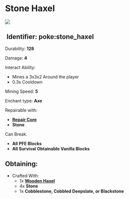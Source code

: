 # Stone Haxel

![](https://github.com/ItsMePok/PFE/assets/136857747/3d5782a6-d082-442e-b153-d4d8155d7420)

## <img src="https://minecraft.wiki/images/Name_Tag_JE2_BE2.png?cbdc1" alt="" data-size="line"> Identifier: **poke:stone\_haxel**

Durability: **128**

Damage: **4**

Interact Ability:

* Mines a 3x3x2 Around the player
* 0.3s Cooldown

Mining Speed: **5**

Enchant type: **Axe**

Repairable with:

* [**Repair Core**](https://pfewiki.gitbook.io/home/items/cores/repair-core)
* **Stone**

Can Break:

* **All PFE Blocks**
* **All Survival Obtainable Vanilla Blocks**

## Obtaining:

* Crafted With:
  * 1x [**Wooden Haxel**](https://github.com/ItsMePok/PFE/wiki/Wooden-Haxel)
  * 4x **Stone**
  * 1x **Cobblestone, Cobbled Deepslate, or Blackstone**
